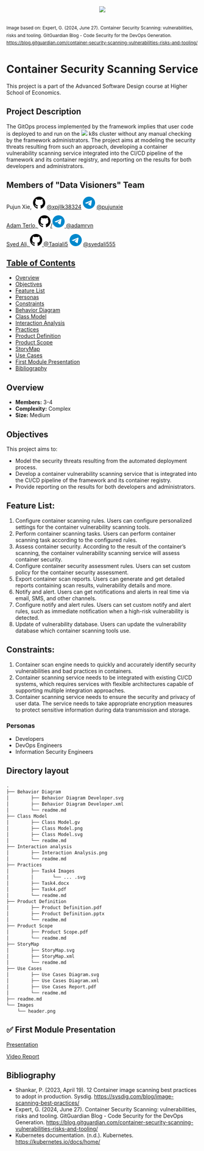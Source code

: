 <div align="center"> <img src="Ιmages/header.png"> </div>
</br>

<sup>Image based on: Expert, G. (2024, June 27). Container Security Scanning: vulnerabilities, risks and tooling. GitGuardian Blog - Code Security for the DevOps Generation. https://blog.gitguardian.com/container-security-scanning-vulnerabilities-risks-and-tooling/ </sup>

# Container Security Scanning Service
This project is a part of the Advanced Software Design course at Higher School of Economics.  

## Project Description
The GitOps process implemented by the framework implies that user code is deployed to and run on the <a href="https://skillicons.dev"><img src="https://skillicons.dev/icons?i=kubernetes" style="height:1rem"></a> k8s cluster without any manual checking by the framework administrators. The project aims at modeling the security threats resulting from such an approach, developing a container vulnerability scanning service integrated into the CI/CD pipeline of the framework and its container registry, and reporting on the results for both developers and administrators.

## Members of "Data Visioners" Team
Pujun Xie, <img src="https://raw.githubusercontent.com/CLorant/readme-social-icons/refs/heads/main/small/filled/github.svg"> <a href="https://github.com/xpjllk38324">@xpjllk38324</a> <img src="https://raw.githubusercontent.com/CLorant/readme-social-icons/refs/heads/main/small/filled/telegram.svg"> <a href="https://t.me/@pujunxie">@pujunxie

Adam Terlo, <img src="https://raw.githubusercontent.com/CLorant/readme-social-icons/refs/heads/main/small/filled/github.svg">/<img src="https://raw.githubusercontent.com/CLorant/readme-social-icons/refs/heads/main/small/filled/telegram.svg"> <a href="https://t.me/@adamrvn">@adamrvn

Syed Ali, <img src="https://raw.githubusercontent.com/CLorant/readme-social-icons/refs/heads/main/small/filled/github.svg"> <a href="https://github.com/Taqiali5">@Taqiali5</a> <img src="https://raw.githubusercontent.com/CLorant/readme-social-icons/refs/heads/main/small/filled/telegram.svg"> <a href="https://t.me/@syedali555">@syedali555 

## Table of Contents

- [Overview](#overview)
- [Objectives](#objectives)
- [Feature List](#feature-list)
- [Personas](#personas)
- [Constraints](#constraints)
- [Behavior Diagram](/Behavior%20Diagram)
- [Class Model](/Class%20Model)
- [Interaction Analysis](/Interaction%20Analysis)
- [Practices](/Practices)
- [Product Definition](/Product%20Definition)
- [Product Scope](/Product%20Scope)
- [StoryMap](/StoryMap)
- [Use Cases](/Use%20Cases)
- [First Module Presentation](#first-model-presentation)
- [Bibliography](#bibliography)

## Overview
- **Members:** 3-4
- **Complexity:** Complex
- **Size:** Medium

## Objectives
This project aims to:
- Model the security threats resulting from the automated deployment process.
- Develop a container vulnerability scanning service that is integrated into the CI/CD pipeline of the framework and its container registry.
- Provide reporting on the results for both developers and administrators.

## Feature List:
1. Configure container scanning rules. Users can configure personalized settings for the container vulnerability scanning tools.
2. Perform container scanning tasks. Users can perform container scanning task according to the configured rules.
3. Assess container security. According to the result of the container’s scanning, the container vulnerability scanning service will assess container security.
4. Configure container security assessment rules. Users can set custom policy for the container security assessment.
5. Export container scan reports. Users can generate and get detailed reports containing scan results, vulnerability details and more.
6. Notify and alert. Users can get notifications and alerts in real time via email, SMS, and other channels.
7. Configure notify and alert rules. Users can set custom notify and alert rules, such as immediate notification when a high-risk vulnerability is detected.
8. Update of vulnerability database. Users can update the vulnerability database which container scanning tools use.

## Constraints:
1. Container scan engine needs to quickly and accurately identify security vulnerabilities and bad practices in containers.
2. Container scanning service needs to be integrated with existing CI/CD systems, which requires services with flexible architectures capable of supporting multiple integration approaches.
3. Container scanning service needs to ensure the security and privacy of user data. The service needs to take appropriate encryption measures to protect sensitive information during data transmission and storage.

### Personas

- Developers
- DevOps Engineers
- Information Security Engineers


## Directory layout

```
.
├── Behavior Diagram
│		 ├── Behavior Diagram Developer.svg
│		 ├── Behavior Diagram Developer.xml
│		 └── readme.md
├── Class Model
│		 ├── Class Model.gv
│		 ├── Class Model.png
│		 ├── Class Model.svg
│		 └── readme.md
├── Interaction analysis
│		 ├── Interaction Analysis.png
│		 └── readme.md
├── Practices
│		 ├── Task4 Images
│		 │		 └── ... .svg
│		 ├── Task4.docx
│		 ├── Task4.pdf
│		 └── readme.md
├── Product Definition
│		 ├── Product Definition.pdf
│		 ├── Product Definition.pptx
│		 └── readme.md
├── Product Scope
│		 ├── Product Scope.pdf
│		 └── readme.md
├── StoryMap
│		 ├── StoryMap.svg
│		 ├── StoryMap.xml
│		 └── readme.md
├── Use Cases
│		 ├── Use Cases Diagram.svg
│		 ├── Use Cases Diagram.xml
│		 ├── Use Cases Report.pdf
│		 └── readme.md
├── readme.md
└── Ιmages
    └── header.png

```



## ✅ First Module Presentation
<a href="https://docs.google.com/presentation/d/1jYT2z8IW7d-pIBxl-vZMGDVw9JMwZKOG/edit?usp=sharing&ouid=114089356352736591781&rtpof=true&sd=true"> Presentation </a>

<a href="/Video Report/Video Report.mp4"> Video Report </a>

## Bibliography
- Shankar, P. (2023, April 19). 12 Container image scanning best practices to adopt in production. Sysdig. https://sysdig.com/blog/image-scanning-best-practices/
- Expert, G. (2024, June 27). Container Security Scanning: vulnerabilities, risks and tooling. GitGuardian Blog - Code Security for the DevOps Generation. https://blog.gitguardian.com/container-security-scanning-vulnerabilities-risks-and-tooling/
- Kubernetes documentation. (n.d.). Kubernetes. https://kubernetes.io/docs/home/

